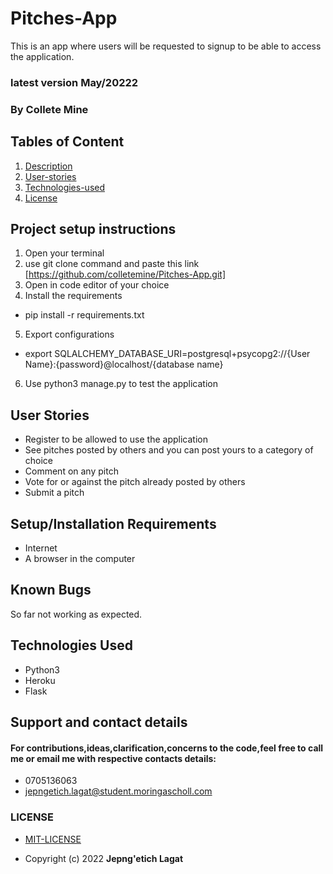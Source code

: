 # Pitches-App
This is an app where users will be requested to signup to be able to access the application.
### latest version  May/20222
### By **Collete Mine**
## Tables of Content
1. [Description](Description)
2. [User-stories](User-stories)
3. [Technologies-used](Technologies-Used)
4. [License](LICENSE)
## Project setup instructions
1. Open your terminal
2. use git clone command and paste this link [https://github.com/colletemine/Pitches-App.git]
3. Open in code editor of your choice
4. Install the requirements
  - pip install -r requirements.txt 
5. Export configurations
  - export SQLALCHEMY_DATABASE_URI=postgresql+psycopg2://{User Name}:{password}@localhost/{database name}
6. Use python3 manage.py to test the application


## User Stories
- Register to be allowed to use the application
- See pitches posted by others and you can post yours to a category of choice
- Comment on any pitch
- Vote for or against the pitch already posted by others
- Submit a pitch 
## Setup/Installation Requirements
- Internet
- A browser in the computer
## Known Bugs
 So far not working as expected.
## Technologies Used
- Python3
- Heroku
- Flask
## Support and contact details
#### For contributions,ideas,clarification,concerns to the code,feel free to call me or email me with respective contacts details:
* 0705136063
* jepngetich.lagat@student.moringascholl.com
### LICENSE
 * [MIT-LICENSE](LICENSE)

 * Copyright (c) 2022   **Jepng'etich Lagat**
  
